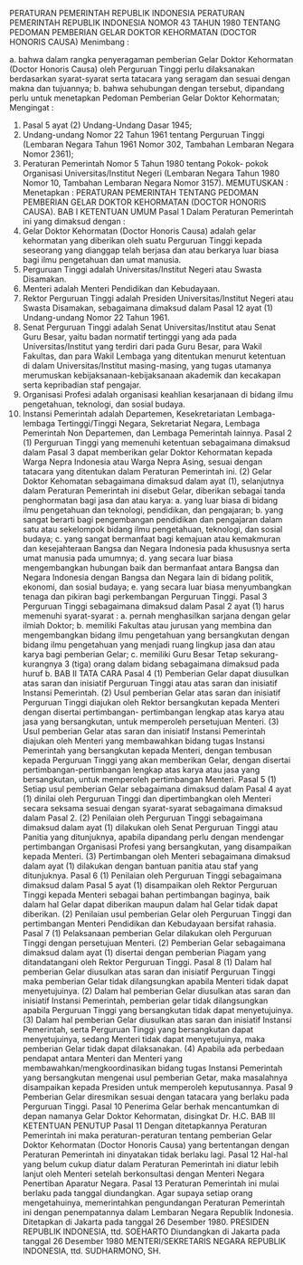  PERATURAN PEMERINTAH REPUBLIK INDONESIA PERATURAN PEMERINTAH REPUBLIK INDONESIA NOMOR 43 TAHUN 1980 TENTANG PEDOMAN PEMBERIAN GELAR DOKTOR KEHORMATAN (DOCTOR HONORIS CAUSA)
Menimbang :

a. bahwa dalam rangka penyeragaman pemberian Gelar Doktor Kehormatan (Doctor Honoris Causa) oleh Perguruan Tinggi perlu dilaksanakan berdasarkan syarat-syarat serta tatacara yang seragam dan sesuai dengan makna dan tujuannya;
b. bahwa sehubungan dengan tersebut, dipandang perlu untuk menetapkan Pedoman Pemberian Gelar Doktor Kehormatan;
Mengingat :

1. Pasal 5 ayat (2) Undang-Undang Dasar 1945;
2. Undang-undang Nomor 22 Tahun 1961 tentang Perguruan Tinggi (Lembaran Negara Tahun 1961 Nomor 302, Tambahan Lembaran Negara Nomor 2361);
3. Peraturan Pemerintah Nomor 5 Tahun 1980 tentang Pokok- pokok Organisasi Universitas/Institut Negeri (Lembaran Negara Tahun 1980 Nomor 10, Tambahan Lembaran Negara Nomor 3157).
MEMUTUSKAN :
 Menetapkan : PERATURAN PEMERINTAH TENTANG PEDOMAN PEMBERIAN GELAR DOKTOR KEHORMATAN (DOCTOR HONORIS CAUSA).
BAB I KETENTUAN UMUM
Pasal 1
Dalam Peraturan Pemerintah ini yang dimaksud dengan :
1. Gelar Doktor Kehormatan (Doctor Honoris Causa) adalah gelar kehormatan yang diberikan oleh suatu Perguruan Tinggi kepada seseorang yang dianggap telah berjasa dan atau berkarya luar biasa bagi ilmu pengetahuan dan umat manusia.
2. Perguruan Tinggi adalah Universitas/Institut Negeri atau Swasta Disamakan.
3. Menteri adalah Menteri Pendidikan dan Kebudayaan.
4. Rektor Perguruan Tinggi adalah Presiden Universitas/Institut Negeri atau Swasta Disamakan, sebagaimana dimaksud dalam Pasal 12 ayat (1) Undang-undang Nomor 22 Tahun 1961.
5. Senat Perguruan Tinggi adalah Senat Universitas/Institut atau Senat Guru Besar, yaitu badan normatif tertinggi yang ada pada Universitas/Institut yang terdiri dari pada Guru Besar, para Wakil Fakultas, dan para Wakil Lembaga yang ditentukan menurut ketentuan di dalam Universitas/Institut masing-masing, yang tugas utamanya merumuskan kebijaksanaan-kebijaksanaan akademik dan kecakapan serta kepribadian staf pengajar.
6. Organisasi Profesi adalah organisasi keahlian kesarjanaan di bidang ilmu pengetahuan, teknologi, dan sosial budaya.
7. Instansi Pemerintah adalah Departemen, Kesekretariatan Lembaga-lembaga Tertinggi/Tinggi Negara, Sekretariat Negara, Lembaga Pemerintah Non Departemen, dan Lembaga Pemerintah lainnya.
Pasal 2
(1) Perguruan Tinggi yang memenuhi ketentuan sebagaimana dimaksud dalam Pasal 3 dapat memberikan gelar Doktor Kehormatan kepada Warga Nepra Indonesia atau Warga Nepra Asing, sesuai dengan tatacara yang ditentukan dalam Peraturan Pemerintah ini.
(2) Gelar Doktor Kehomatan sebagaimana dimaksud dalam ayat (1), selanjutnya dalam Peraturan Pemerintah ini disebut Gelar, diberikan sebagai tanda penghormatan bagi jasa dan atau karya:
a. yang luar biasa di bidang ilmu pengetahuan dan teknologi, pendidikan, dan pengajaran;
b. yang sangat berarti bagi pengembangan pendidikan dan pengajaran dalam satu atau sekelompok bidang ilmu pengetahuan, teknologi, dan sosial budaya;
c. yang sangat bermanfaat bagi kemajuan atau kemakmuran dan kesejahteraan Bangsa dan Negara Indonesia pada khususnya serta umat manusia pada umumnya;
d. yang secara luar biasa mengembangkan hubungan baik dan bermanfaat antara Bangsa dan Negara Indonesia dengan Bangsa dan Negara lain di bidang politik, ekonomi, dan sosial budaya;
e. yang secara luar biasa menyumbangkan tenaga dan pikiran bagi perkembangan Perguruan Tinggi.
Pasal 3
Perguruan Tinggi sebagaimana dimaksud dalam Pasal 2 ayat (1) harus memenuhi syarat-syarat :
a. pernah menghasilkan sarjana dengan gelar ilmiah Doktor;
b. memiliki Fakultas atau jurusan yang membina dan mengembangkan bidang ilmu pengetahuan yang bersangkutan dengan bidang ilmu pengetahuan yang menjadi ruang lingkup jasa dan atau karya bagi pemberian Gelar;
c. memiliki Guru Besar Tetap sekurang-kurangnya 3 (tiga) orang dalam bidang sebagaimana dimaksud pada huruf b.
BAB II TATA CARA
Pasal 4
(1) Pemberian Gelar dapat diusulkan atas saran dan inisiatif Perguruan Tinggi atau atas saran dan inisiatif Instansi Pemerintah.
(2) Usul pemberian Gelar atas saran dan inisiatif Perguruan Tinggi diajukan oleh Rektor bersangkutan kepada Menteri dengan disertai pertimbangan- pertimbangan lengkap atas karya atau jasa yang bersangkutan, untuk memperoleh persetujuan Menteri.
(3) Usul pemberian Gelar atas saran dan inisiatif Instansi Pemerintah diajukan oleh Menteri yang membawahkan bidang tugas Instansi Pemerintah yang bersangkutan kepada Menteri, dengan tembusan kepada Perguruan Tinggi yang akan memberikan Gelar, dengan disertai pertimbangan-pertimbangan lengkap atas karya atau jasa yang bersangkutan, untuk memperoleh pertimbangan Menteri.
Pasal 5
(1) Setiap usul pemberian Gelar sebagaimana dimaksud dalam Pasal 4 ayat (1) dinilai oleh Perguruan Tinggi dan dipertimbangkan oleh Menteri secara seksama sesuai dengan syarat-syarat sebagaimana dimaksud dalam Pasal 2.
(2) Penilaian oleh Perguruan Tinggi sebagaimana dimaksud dalam ayat (1) dilakukan oleh Senat Perguruan Tinggi atau Panitia yang ditunjuknya, apabila dipandang perlu dengan mendengar pertimbangan Organisasi Profesi yang bersangkutan, yang disampaikan kepada Menteri.
(3) Pertimbangan oleh Menteri sebagaimana dimaksud dalam ayat (1) dilakukan dengan bantuan panitia atau staf yang ditunjuknya.
Pasal 6
(1) Penilaian oleh Perguruan Tinggi sebagaimana dimaksud dalam Pasal 5 ayat (1) disampaikan oleh Rektor Perguruan Tinggi kepada Menteri sebagai bahan pertimbangan baginya, baik dalam hal Gelar dapat diberikan maupun dalam hal Gelar tidak dapat diberikan.
(2) Penilaian usul pemberian Gelar oleh Perguruan Tinggi dan pertimbangan Menteri Pendidikan dan Kebudayaan bersifat rahasia.
Pasal 7
(1) Pelaksanaan pemberian Gelar dilakukan oleh Perguruan Tinggi dengan persetujuan Menteri.
(2) Pemberian Gelar sebagaimana dimaksud dalam ayat (1) disertai dengan pemberian Piagam yang ditandatangani oleh Rektor Perguruan Tinggi.
Pasal 8
(1) Dalam hal pemberian Gelar diusulkan atas saran dan inisiatif Perguruan Tinggi maka pemberian Gelar tidak dilangsungkan apabila Menteri tidak dapat menyetujuinya.
(2) Dalam hal pemberian Gelar diusulkan atas saran dan inisiatif Instansi Pemerintah, pemberian gelar tidak dilangsungkan apabila Perguruan Tinggi yang bersangkutan tidak dapat menyetujuinya.
(3) Dalam hal pemberian Gelar diusulkan atas saran dan inisiatif Instansi Pemerintah, serta Perguruan Tinggi yang bersangkutan dapat menyetujuinya, sedang Menteri tidak dapat menyetujuinya, maka pemberian Gelar tidak dapat dilaksanakan.
(4) Apabila ada perbedaan pendapat antara Menteri dan Menteri yang membawahkan/mengkoordinasikan bidang tugas Instansi Pemerintah yang bersangkutan mengenai usul pemberian Getar, maka masalahnya disampaikan kepada Presiden untuk memperoleh keputusannya.
Pasal 9
Pemberian Gelar diresmikan sesuai dengan tatacara yang berlaku pada Perguruan Tinggi.
Pasal 10
Penerima Gelar berhak mencantumkan di depan namanya Gelar Doktor Kehormatan, disingkat Dr. H.C.
BAB III KETENTUAN PENUTUP
Pasal 11
Dengan ditetapkannya Peraturan Pemerintah ini maka peraturan-peraturan tentang pemberian Gelar Doktor Kehormatan (Doctor Honoris Causa) yang bertentangan dengan Peraturan Pemerintah ini dinyatakan tidak berlaku lagi.
Pasal 12
Hal-hal yang belum cukup diatur dalam Peraturan Pemerintah ini diatur lebih lanjut oleh Menteri setelah berkonsultasi dengan Menteri Negara Penertiban Aparatur Negara.
Pasal 13
Peraturan Pemerintah ini mulai berlaku pada tanggal diundangkan. Agar supaya setiap orang mengetahuinya, memerintahkan pengundangan Peraturan Pemerintah ini dengan penempatannya dalam Lembaran Negara Republik Indonesia. Ditetapkan di Jakarta pada tanggal 26 Desember 1980. PRESIDEN REPUBLIK INDONESIA, ttd. SOEHARTO Diundangkan di Jakarta pada tanggal 26 Desember 1980 MENTERI/SEKRETARIS NEGARA REPUBLIK INDONESIA, ttd. SUDHARMONO, SH.